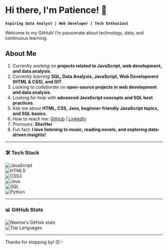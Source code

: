 # Hi there, I'm Patience! 👋  

**`Aspiring Data Analyst | Web Developer | Tech Enthusiast`**  

Welcome to my GitHub! I’m passionate about technology, data, and continuous learning.  

##  About Me  
1. Currently _working_ on **projects related to JavaScript, web development, and data analysis**.  
2. Currently _learning_ **SQL, Data Analysis, JavaScript, Web Development (HTML & CSS), and GIT**.  
3. Looking to _collaborate_ on **open-source projects in web development and data analysis**.  
4. Looking for _help_ with **advanced JavaScript concepts and SQL best practices**.  
5. Ask me about **HTML, CSS, Java, beginner-friendly JavaScript topics, and SQL basics**.  
6. How to reach me: [GitHub](https://github.com/neema-patience) | [LinkedIn](www.linkedin.com/in/neema-patience)  
7. Pronouns: **She/Her**  
8. Fun fact: **I love listening to music, reading novels, and exploring data-driven insights!**  

---

### 🛠️ Tech Stack  
![JavaScript](https://img.shields.io/badge/JavaScript-F7DF1E?style=for-the-badge&logo=javascript&logoColor=black)  
![HTML5](https://img.shields.io/badge/HTML5-E34F26?style=for-the-badge&logo=html5&logoColor=white)  
![CSS3](https://img.shields.io/badge/CSS3-1572B6?style=for-the-badge&logo=css3&logoColor=white)  
![Java](https://img.shields.io/badge/Java-ED8B00?style=for-the-badge&logo=java&logoColor=white)  
![SQL](https://img.shields.io/badge/SQL-4479A1?style=for-the-badge&logo=postgresql&logoColor=white)  
![Python](https://img.shields.io/badge/Python-3776AB?style=for-the-badge&logo=python&logoColor=white)  

---

### 📊 GitHub Stats  
![Neema's GitHub stats](https://github-readme-stats.vercel.app/api?username=neema-patience&show_icons=true&theme=radical)  
![Top Languages](https://github-readme-stats.vercel.app/api/top-langs/?username=neema-patience&layout=compact&theme=radical)  

---

Thanks for stopping by! 😊✨
